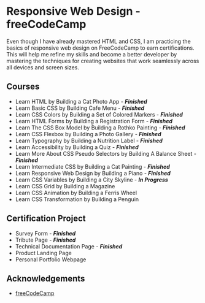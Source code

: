 # Responsive Web Design - freeCodeCamp

Even though I have already mastered HTML and CSS, I am practicing the basics of responsive web design on FreeCodeCamp to earn certifications. This will help me refine my skills and become a better developer by mastering the techniques for creating websites that work seamlessly across all devices and screen sizes.

## Courses

- Learn HTML by Building a Cat Photo App - **_Finished_**
- Learn Basic CSS by Building Cafe Menu - **_Finished_**
- Learn CSS Colors by Building a Set of Colored Markers - **_Finished_**
- Learn HTML Forms by Building a Registration Form - **_Finished_**
- Learn The CSS Box Model by Building a Rothko Painting - **_Finished_**
- Learn CSS Flexbox by Building a Photo Gallery - **_Finished_**
- Learn Typography by Building a Nutrition Label - **_Finished_**
- Learn Accessibility by Building a Quiz - **_Finished_**
- Learn More About CSS Pseudo Selectors by Building A Balance Sheet - **_Finished_**
- Learn Intermediate CSS by Building a Cat Painting - **_Finished_**
- Learn Responsive Web Design by Building a Piano - **_Finished_**
- Learn CSS Variables by Building a City Skyline - **_In Progress_**
- Learn CSS Grid by Building a Magazine
- Learn CSS Animation by Building a Ferris Wheel
- Learn CSS Transformation by Building a Penguin

## Certification Project

- Survey Form - **_Finished_**
- Tribute Page - **_Finished_**
- Technical Documentation Page - **_Finished_**
- Product Landing Page
- Personal Portfolio Webpage

## Acknowledgements

- [freeCodeCamp](https://www.freecodecamp.org/)
